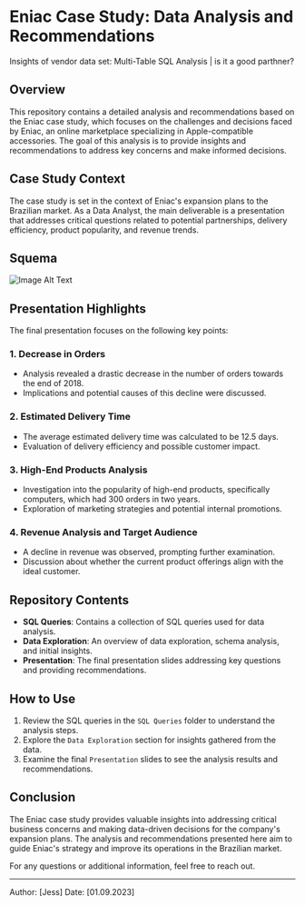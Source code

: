 # Eniac Case Study: Data Analysis and Recommendations
Insights of vendor data set: Multi-Table SQL Analysis | is it a good parthner?


## Overview
This repository contains a detailed analysis and recommendations based on the Eniac case study, which 
focuses on the challenges and decisions faced by Eniac, an online marketplace specializing in Apple-compatible 
accessories. The goal of this analysis is to provide insights and recommendations to address key concerns
and make informed decisions.

## Case Study Context
The case study is set in the context of Eniac's expansion plans to the Brazilian market. As a Data Analyst, the main 
deliverable is a presentation that addresses critical questions related to potential partnerships, delivery efficiency, product popularity, and revenue trends.

## Squema

![Image Alt Text](images/Imageschema.png)


## Presentation Highlights
The final presentation focuses on the following key points:

### 1. Decrease in Orders
- Analysis revealed a drastic decrease in the number of orders towards the end of 2018.
- Implications and potential causes of this decline were discussed.

### 2. Estimated Delivery Time
- The average estimated delivery time was calculated to be 12.5 days.
- Evaluation of delivery efficiency and possible customer impact.

### 3. High-End Products Analysis
- Investigation into the popularity of high-end products, specifically computers, which had 300 orders in two years.
- Exploration of marketing strategies and potential internal promotions.

### 4. Revenue Analysis and Target Audience
- A decline in revenue was observed, prompting further examination.
- Discussion about whether the current product offerings align with the ideal customer.

## Repository Contents
- **SQL Queries**: Contains a collection of SQL queries used for data analysis.
- **Data Exploration**: An overview of data exploration, schema analysis, and initial insights.
- **Presentation**: The final presentation slides addressing key questions and providing recommendations.

## How to Use
1. Review the SQL queries in the `SQL Queries` folder to understand the analysis steps.
2. Explore the `Data Exploration` section for insights gathered from the data.
3. Examine the final `Presentation` slides to see the analysis results and recommendations.

## Conclusion
The Eniac case study provides valuable insights into addressing critical business concerns and making data-driven decisions for the company's expansion plans. The analysis and recommendations presented here aim to guide Eniac's strategy and improve its operations in the Brazilian market.

For any questions or additional information, feel free to reach out.

---
Author: [Jess]
Date: [01.09.2023]


 
